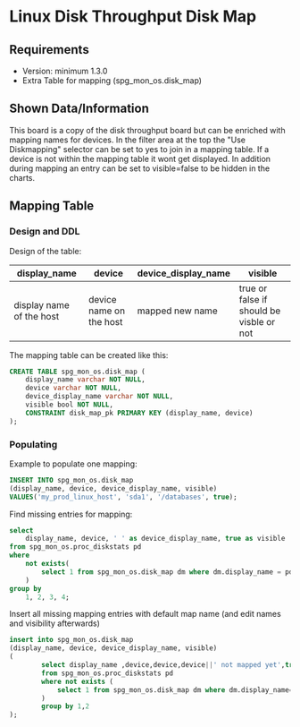 # Linux Disk Throughput Disk Map
## Requirements
- Version: minimum 1.3.0
- Extra Table for mapping (spg_mon_os.disk_map)

## Shown Data/Information
This board is a copy of the disk throughput board but can be enriched with mapping names for devices. In the filter area at the top the "Use Diskmapping" selector can be set to yes to join in a mapping table. If a device is not within the mapping table it wont get displayed. In addition during mapping an entry can be set to visible=false to be hidden in the charts.

## Mapping Table
### Design and DDL
Design of the table:

| display_name | device | device_display_name | visible |
|--------------|--------|---------------------|---------|
| display name of the host |device name on the host | mapped new name | true or false if should be visble or not |

The mapping table can be created like this:
````SQL
CREATE TABLE spg_mon_os.disk_map (
	display_name varchar NOT NULL,
	device varchar NOT NULL,
	device_display_name varchar NOT NULL,
	visible bool NOT NULL,
	CONSTRAINT disk_map_pk PRIMARY KEY (display_name, device)
);
````

### Populating
Example to populate one mapping:
````SQL
INSERT INTO spg_mon_os.disk_map
(display_name, device, device_display_name, visible)
VALUES('my_prod_linux_host', 'sda1', '/databases', true);
````

Find  missing entries for mapping:
````SQL
select
	display_name, device, ' ' as device_display_name, true as visible
from spg_mon_os.proc_diskstats pd
where
	not exists(
	    select 1 from spg_mon_os.disk_map dm where dm.display_name = pd.display_name and dm.device = pd.device
    )
group by	
    1, 2, 3, 4;
````

Insert all missing mapping entries with default map name (and edit names and visibility afterwards)
````SQL
insert into spg_mon_os.disk_map 
(display_name, device, device_display_name, visible)
(
        select display_name ,device,device,device||' not mapped yet',true 
        from spg_mon_os.proc_diskstats pd 
        where not exists (
            select 1 from spg_mon_os.disk_map dm where dm.display_name=pd.display_name and dm.device=pd.device
        )
        group by 1,2
);
````

